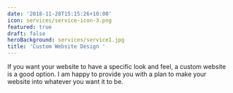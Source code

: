 ```yaml
---
date: '2018-11-28T15:15:26+10:00'
icon: services/service-icon-3.png
featured: true
draft: false
heroBackground: services/service1.jpg
title: 'Custom Website Design '
---
```

If you want your website to have a specific look and feel, a custom website is a good option. I am happy to provide you with a plan to make your website into whatever you want it to be.
